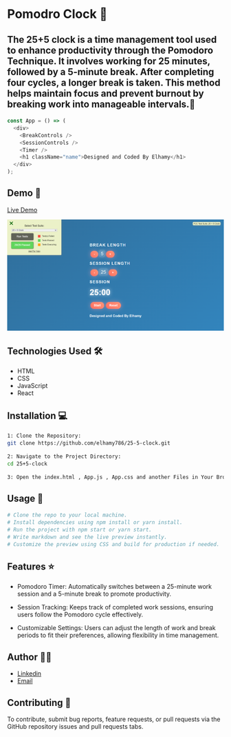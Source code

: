 # Pomodro Clock 🚀

## The 25+5 clock is a time management tool used to enhance productivity through the Pomodoro Technique. It involves working for 25 minutes, followed by a 5-minute break. After completing four cycles, a longer break is taken. This method helps maintain focus and prevent burnout by breaking work into manageable intervals.📝

```javascript
const App = () => (
  <div>
    <BreakControls />
    <SessionControls />
    <Timer />
    <h1 className="name">Designed and Coded By Elhamy</h1>
  </div>
);
```

## Demo 📸

[Live Demo](https://deploy-preview-1--monumental-raindrop-463986.netlify.app/)

![Screenshot](./src/Screenshot%202024-09-13%20224211.png)

## Technologies Used 🛠️

- HTML
- CSS
- JavaScript
- React

## Installation 💻

```bash
1: Clone the Repository:
git clone https://github.com/elhamy786/25-5-clock.git
```

```bash
2: Navigate to the Project Directory:
cd 25+5-clock
```

```bash
3: Open the index.html , App.js , App.css and another Files in Your Browser.
```

## Usage 🎯

```bash
# Clone the repo to your local machine.
# Install dependencies using npm install or yarn install.
# Run the project with npm start or yarn start.
# Write markdown and see the live preview instantly.
# Customize the preview using CSS and build for production if needed.
```

## Features ⭐

- Pomodoro Timer: Automatically switches between a 25-minute work session and a 5-minute break to promote productivity.

- Session Tracking: Keeps track of completed work sessions, ensuring users follow the Pomodoro cycle effectively.

- Customizable Settings: Users can adjust the length of work and break periods to fit their preferences, allowing flexibility in time management.


## Author 👩‍💻

- [Linkedin](https://www.linkedin.com/in/elham-afzali-05326130b?utm_source=share&utm_campaign=share_via&utm_content=profile&utm_medium=ios_app)
- [Email](elham.afzali1383@gmail.com)

## Contributing 🤝
To contribute, submit bug reports, feature requests, or pull requests via the GitHub repository issues and pull requests tabs.
